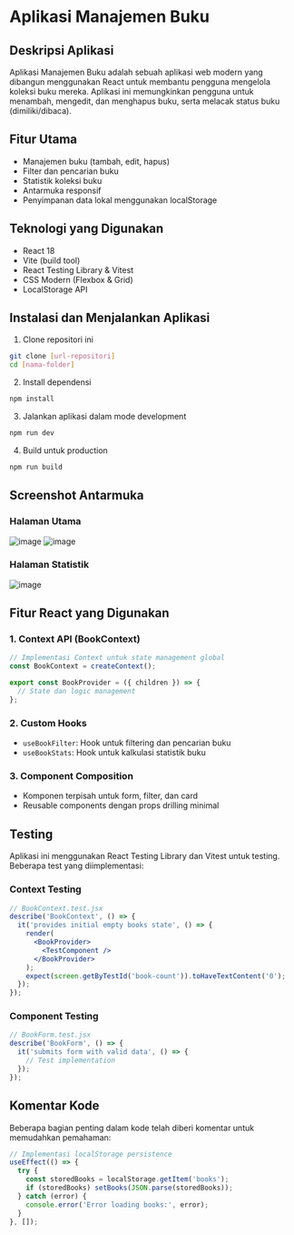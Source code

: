 # Aplikasi Manajemen Buku

## Deskripsi Aplikasi
Aplikasi Manajemen Buku adalah sebuah aplikasi web modern yang dibangun menggunakan React untuk membantu pengguna mengelola koleksi buku mereka. Aplikasi ini memungkinkan pengguna untuk menambah, mengedit, dan menghapus buku, serta melacak status buku (dimiliki/dibaca).

## Fitur Utama
- Manajemen buku (tambah, edit, hapus)
- Filter dan pencarian buku
- Statistik koleksi buku
- Antarmuka responsif
- Penyimpanan data lokal menggunakan localStorage

## Teknologi yang Digunakan
- React 18
- Vite (build tool)
- React Testing Library & Vitest
- CSS Modern (Flexbox & Grid)
- LocalStorage API

## Instalasi dan Menjalankan Aplikasi

1. Clone repositori ini
```bash
git clone [url-repositori]
cd [nama-folder]
```

2. Install dependensi
```bash
npm install
```

3. Jalankan aplikasi dalam mode development
```bash
npm run dev
```

4. Build untuk production
```bash
npm run build
```

## Screenshot Antarmuka

### Halaman Utama
![image](https://github.com/user-attachments/assets/ff0f3cbd-8b49-45d6-81ae-944d91aa205f)
![image](https://github.com/user-attachments/assets/13917984-3a64-4bde-b7e2-e6d0b1bdd309)

### Halaman Statistik
![image](https://github.com/user-attachments/assets/8fb66756-af17-4c3b-88e7-ce1e3028cfab)

## Fitur React yang Digunakan

### 1. Context API (BookContext)
```jsx
// Implementasi Context untuk state management global
const BookContext = createContext();

export const BookProvider = ({ children }) => {
  // State dan logic management
};
```

### 2. Custom Hooks
- `useBookFilter`: Hook untuk filtering dan pencarian buku
- `useBookStats`: Hook untuk kalkulasi statistik buku

### 3. Component Composition
- Komponen terpisah untuk form, filter, dan card
- Reusable components dengan props drilling minimal

## Testing

Aplikasi ini menggunakan React Testing Library dan Vitest untuk testing. Beberapa test yang diimplementasi:

### Context Testing
```jsx
// BookContext.test.jsx
describe('BookContext', () => {
  it('provides initial empty books state', () => {
    render(
      <BookProvider>
        <TestComponent />
      </BookProvider>
    );
    expect(screen.getByTestId('book-count')).toHaveTextContent('0');
  });
});
```

### Component Testing
```jsx
// BookForm.test.jsx
describe('BookForm', () => {
  it('submits form with valid data', () => {
    // Test implementation
  });
});
```

## Komentar Kode

Beberapa bagian penting dalam kode telah diberi komentar untuk memudahkan pemahaman:

```jsx
// Implementasi localStorage persistence
useEffect(() => {
  try {
    const storedBooks = localStorage.getItem('books');
    if (storedBooks) setBooks(JSON.parse(storedBooks));
  } catch (error) {
    console.error('Error loading books:', error);
  }
}, []);
```
